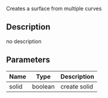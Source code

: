 Creates a surface from multiple curves



## Description
no description
## Parameters

<table>
<thead>
	<tr>
		<th>Name</th>
		<th>Type</th>
		<th>Description</th>
	</tr>
</thead>
<tr>
	<td>solid</td>
	<td><div class='bg-emerald-800 px-2 py-px text-white rounded-sm'>boolean</div></td>
	<td>create solid</td>
</tr>
</table>